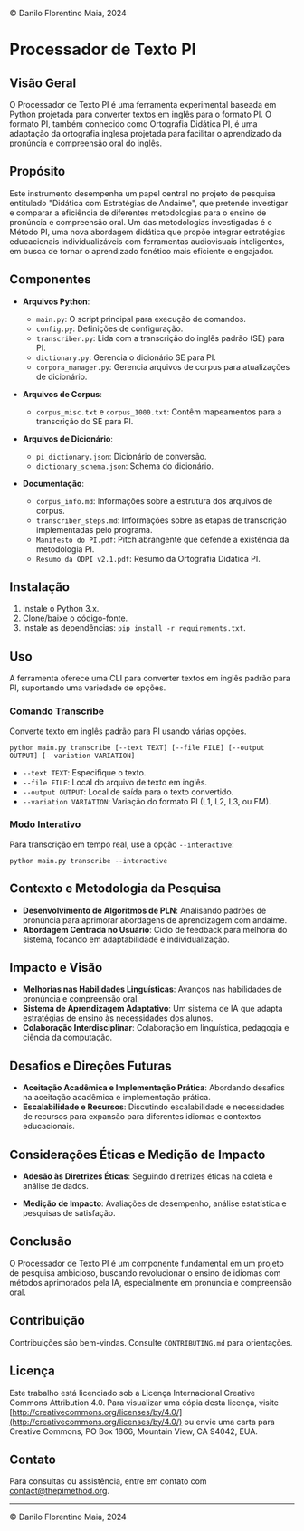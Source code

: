 © Danilo Florentino Maia, 2024

# Processador de Texto PI

## Visão Geral

O Processador de Texto PI é uma ferramenta experimental baseada em Python projetada para converter textos em inglês para o formato PI. O formato PI, também conhecido como Ortografia Didática PI, é uma adaptação da ortografia inglesa projetada para facilitar o aprendizado da pronúncia e compreensão oral do inglês.

## Propósito

Este instrumento desempenha um papel central no projeto de pesquisa entitulado "Didática com Estratégias de Andaime", que pretende investigar e comparar a eficiência de diferentes metodologias para o ensino de pronúncia e compreensão oral. Um das metodologias investigadas é o Método PI, uma nova abordagem didática que propõe integrar estratégias educacionais individualizáveis com ferramentas audiovisuais inteligentes, em busca de tornar o aprendizado fonético mais eficiente e engajador.

## Componentes

- **Arquivos Python**:

  - `main.py`: O script principal para execução de comandos.
  - `config.py`: Definições de configuração.
  - `transcriber.py`: Lida com a transcrição do inglês padrão (SE) para PI.
  - `dictionary.py`: Gerencia o dicionário SE para PI.
  - `corpora_manager.py`: Gerencia arquivos de corpus para atualizações de dicionário.

- **Arquivos de Corpus**:

  - `corpus_misc.txt` e `corpus_1000.txt`: Contêm mapeamentos para a transcrição do SE para PI.

- **Arquivos de Dicionário**:

  - `pi_dictionary.json`: Dicionário de conversão.
  - `dictionary_schema.json`: Schema do dicionário.

- **Documentação**:
  - `corpus_info.md`: Informações sobre a estrutura dos arquivos de corpus.
  - `transcriber_steps.md`: Informações sobre as etapas de transcrição implementadas pelo programa.
  - `Manifesto do PI.pdf`: Pitch abrangente que defende a existência da metodologia PI.
  - `Resumo da ODPI v2.1.pdf`: Resumo da Ortografia Didática PI.

## Instalação

1. Instale o Python 3.x.
2. Clone/baixe o código-fonte.
3. Instale as dependências: `pip install -r requirements.txt`.

## Uso

A ferramenta oferece uma CLI para converter textos em inglês padrão para PI, suportando uma variedade de opções.

### Comando Transcribe

Converte texto em inglês padrão para PI usando várias opções.

```
python main.py transcribe [--text TEXT] [--file FILE] [--output OUTPUT] [--variation VARIATION]
```

- `--text TEXT`: Especifique o texto.
- `--file FILE`: Local do arquivo de texto em inglês.
- `--output OUTPUT`: Local de saída para o texto convertido.
- `--variation VARIATION`: Variação do formato PI (L1, L2, L3, ou FM).

### Modo Interativo

Para transcrição em tempo real, use a opção `--interactive`:

```
python main.py transcribe --interactive
```

## Contexto e Metodologia da Pesquisa

- **Desenvolvimento de Algoritmos de PLN**: Analisando padrões de pronúncia para aprimorar abordagens de aprendizagem com andaime.
- **Abordagem Centrada no Usuário**: Ciclo de feedback para melhoria do sistema, focando em adaptabilidade e individualização.

## Impacto e Visão

- **Melhorias nas Habilidades Linguísticas**: Avanços nas habilidades de pronúncia e compreensão oral.
- **Sistema de Aprendizagem Adaptativo**: Um sistema de IA que adapta estratégias de ensino às necessidades dos alunos.
- **Colaboração Interdisciplinar**: Colaboração em linguística, pedagogia e ciência da computação.

## Desafios e Direções Futuras

- **Aceitação Acadêmica e Implementação Prática**: Abordando desafios na aceitação acadêmica e implementação prática.
- **Escalabilidade e Recursos**: Discutindo escalabilidade e necessidades de recursos para expansão para diferentes idiomas e contextos educacionais.

## Considerações Éticas e Medição de Impacto

- **Adesão às Diretrizes Éticas**: Seguindo diretrizes éticas na coleta e análise de dados.

- **Medição de Impacto**: Avaliações de desempenho, análise estatística e pesquisas de satisfação.

## Conclusão

O Processador de Texto PI é um componente fundamental em um projeto de pesquisa ambicioso, buscando revolucionar o ensino de idiomas com métodos aprimorados pela IA, especialmente em pronúncia e compreensão oral.

## Contribuição

Contribuições são bem-vindas. Consulte `CONTRIBUTING.md` para orientações.

## Licença

Este trabalho está licenciado sob a Licença Internacional Creative Commons Attribution 4.0. Para visualizar uma cópia desta licença, visite [http://creativecommons.org/licenses/by/4.0/](http://creativecommons.org/licenses/by/4.0/) ou envie uma carta para Creative Commons, PO Box 1866, Mountain View, CA 94042, EUA.

## Contato

Para consultas ou assistência, entre em contato com [contact@thepimethod.org](mailto:contact@thepimethod.org).

---

© Danilo Florentino Maia, 2024
